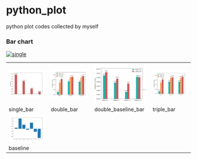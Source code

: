 # python_plot
python plot codes collected by myself

### Bar chart

[![single](http://imgur.com/uqmd4li)][ss1]

[ss1]:http://imgur.com/uqmd4li

<table style="width:100%; table-layout:fixed;">
  <tr>
    <td><img width="160px" src="res/single_bar.png"></td>
    <td><img width="160px" src="res/double_bar.png"></td>
    <td><img width="160px" src="res/double_baseline_bar.png"></td>
    <td><img width="160px" src="res/triple_bar.png"></td>
  </tr>
  <tr>
    <td>single_bar</td>
    <td>double_bar</td>
    <td>double_baseline_bar</td>
    <td>triple_bar</td>
  </tr>
  <tr>
    <td><img width="160px" src="res/baseline.png"></td>
    <td></td>
  </tr>
  <tr>
    <td>baseline</td>
    <td></td>
  </tr>
</table>
